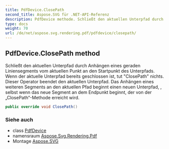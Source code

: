 ```yaml
---
title: PdfDevice.ClosePath
second_title: Aspose.SVG für .NET-API-Referenz
description: PdfDevice methode. Schließt den aktuellen Unterpfad durch Anhängen eines geraden Liniensegments vom aktuellen Punkt an den Startpunkt des Unterpfads. Wenn der aktuelle Unterpfad bereits geschlossen ist tut ClosePath nichts. Dieser Operator beendet den aktuellen Unterpfad. Das Anhängen eines weiteren Segments an den aktuellen Pfad beginnt einen neuen Unterpfad  selbst wenn das neue Segment an dem Endpunkt beginnt der von der ClosePathMethode erreicht wird.
type: docs
weight: 70
url: /de/net/aspose.svg.rendering.pdf/pdfdevice/closepath/
---
```

## PdfDevice.ClosePath method

Schließt den aktuellen Unterpfad durch Anhängen eines geraden Liniensegments vom aktuellen Punkt an den Startpunkt des Unterpfads. Wenn der aktuelle Unterpfad bereits geschlossen ist, tut "ClosePath" nichts. Dieser Operator beendet den aktuellen Unterpfad. Das Anhängen eines weiteren Segments an den aktuellen Pfad beginnt einen neuen Unterpfad, , selbst wenn das neue Segment an dem Endpunkt beginnt, der von der „ClosePath“-Methode erreicht wird.

```csharp
public override void ClosePath()
```

### Siehe auch

* class [PdfDevice](../)
* namensraum [Aspose.Svg.Rendering.Pdf](../../pdfdevice/)
* Montage [Aspose.SVG](../../../)


